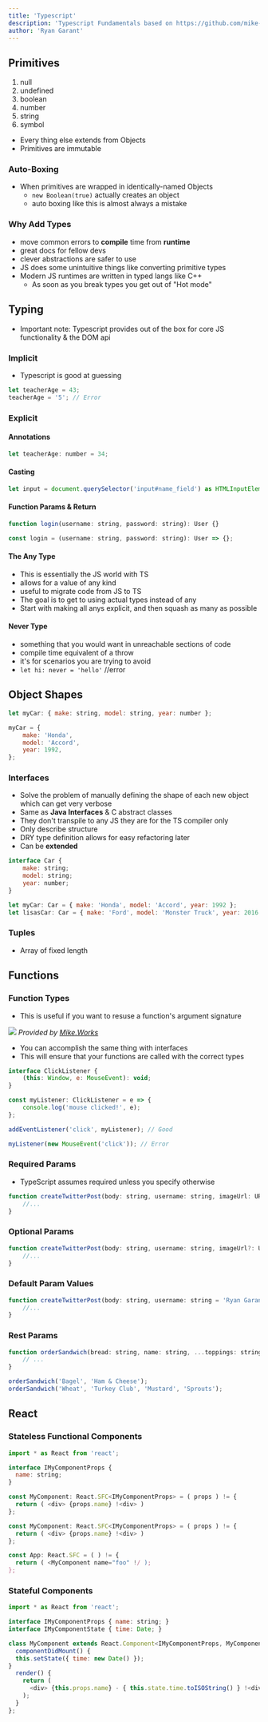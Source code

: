 ```yaml
---
title: 'Typescript'
description: 'Typescript Fundamentals based on https://github.com/mike-works/typescript-fundamentals'
author: 'Ryan Garant'
---
```


<article id="1">

## Primitives

1.  null
2.  undefined
3.  boolean
4.  number
5.  string
6.  symbol

-   Every thing else extends from Objects
-   Primitives are immutable

### Auto-Boxing

-   When primitives are wrapped in identically-named Objects
    -   `new Boolean(true)` actually creates an object
    -   auto boxing like this is almost always a mistake

### Why Add Types

-   move common errors to **compile** time from **runtime**
-   great docs for fellow devs
-   clever abstractions are safer to use
-   JS does some unintuitive things like converting primitive types
-   Modern JS runtimes are written in typed langs like C++
    -   As soon as you break types you get out of "Hot mode"

</article>

<article id="2">

## Typing

-   Important note: Typescript provides out of the box for core JS functionality & the DOM api

### Implicit

-   Typescript is good at guessing

```js
let teacherAge = 43;
teacherAge = '5'; // Error
```

### Explicit

#### Annotations

```js
let teacherAge: number = 34;
```

#### Casting

```js
let input = document.querySelector('input#name_field') as HTMLInputElement;
```

#### Function Params & Return

```js
function login(username: string, password: string): User {}

const login = (username: string, password: string): User => {};
```

#### The Any Type

-   This is essentially the JS world with TS
-   allows for a value of any kind
-   useful to migrate code from JS to TS
-   The goal is to get to using actual types instead of any
-   Start with making all anys explicit, and then squash as many as possible

#### Never Type

-   something that you would want in unreachable sections of code
-   compile time equivalent of a throw
-   it's for scenarios you are trying to avoid
-   `let hi: never = 'hello'` //error

</article>

<article id="2">

## Object Shapes

```js
let myCar: { make: string, model: string, year: number };

myCar = {
    make: 'Honda',
    model: 'Accord',
    year: 1992,
};
```

### Interfaces

-   Solve the problem of manually defining the shape of each new object which can get very verbose
-   Same as **Java Interfaces** & C abstract classes
-   They don't transpile to any JS they are for the TS compiler only
-   Only describe structure
-   DRY type definition allows for easy refactoring later
-   Can be **extended**

```js
interface Car {
    make: string;
    model: string;
    year: number;
}

let myCar: Car = { make: 'Honda', model: 'Accord', year: 1992 };
let lisasCar: Car = { make: 'Ford', model: 'Monster Truck', year: 2016 };
```

### Tuples

-   Array of fixed length

</article>

<article id="3">

## Functions

### Function Types

-   This is useful if you want to resuse a function's argument signature

![](images/function-types.jpg)
_Provided by [Mike.Works](https://mike.works/)_

-   You can accomplish the same thing with interfaces
-   This will ensure that your functions are called with the correct types

```js
interface ClickListener {
    (this: Window, e: MouseEvent): void;
}

const myListener: ClickListener = e => {
    console.log('mouse clicked!', e);
};

addEventListener('click', myListener); // Good

myListener(new MouseEvent('click')); // Error
```

### Required Params

-   TypeScript assumes required unless you specify otherwise

```js
function createTwitterPost(body: string, username: string, imageUrl: URL) {
    //...
}
```

### Optional Params

```js
function createTwitterPost(body: string, username: string, imageUrl?: URL) {
    //...
}
```

### Default Param Values

```js
function createTwitterPost(body: string, username: string = 'Ryan Garant', imageUrl?: URL) {
    //...
}
```

### Rest Params

```js
function orderSandwich(bread: string, name: string, ...toppings: string[]) {
    // ...
}

orderSandwich('Bagel', 'Ham & Cheese');
orderSandwich('Wheat', 'Turkey Club', 'Mustard', 'Sprouts');
```

</article>

<article id="4">

## React

### Stateless Functional Components

```js
import * as React from 'react';

interface IMyComponentProps {
  name: string;
}

const MyComponent: React.SFC<IMyComponentProps> = ( props ) != {
  return ( <div> {props.name} !<div> )
};

const MyComponent: React.SFC<IMyComponentProps> = ( props ) != {
  return ( <div> {props.name} !<div> )
};

const App: React.SFC = ( ) != {
  return ( <MyComponent name="foo" !/ );
};
```

### Stateful Components

```js
import * as React from 'react';

interface IMyComponentProps { name: string; }
interface IMyComponentState { time: Date; }

class MyComponent extends React.Component<IMyComponentProps, MyComponentState> {
  componentDidMount() {
  this.setState({ time: new Date() });
}
  render() {
    return (
      <div> {this.props.name} - { this.state.time.toISOString() } !<div>
    );
  }
};
```

</article>

